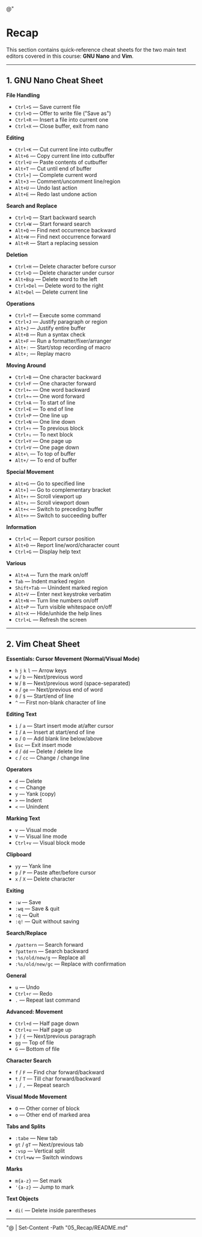 @"
# Recap

This section contains quick-reference cheat sheets for the two main text editors covered in this course: **GNU Nano** and **Vim**.

---

## 1. GNU Nano Cheat Sheet

**File Handling**
- `Ctrl+S` — Save current file  
- `Ctrl+O` — Offer to write file ("Save as")  
- `Ctrl+R` — Insert a file into current one  
- `Ctrl+X` — Close buffer, exit from nano  

**Editing**
- `Ctrl+K` — Cut current line into cutbuffer  
- `Alt+6` — Copy current line into cutbuffer  
- `Ctrl+U` — Paste contents of cutbuffer  
- `Alt+T` — Cut until end of buffer  
- `Ctrl+]` — Complete current word  
- `Alt+3` — Comment/uncomment line/region  
- `Alt+U` — Undo last action  
- `Alt+E` — Redo last undone action  

**Search and Replace**
- `Ctrl+Q` — Start backward search  
- `Ctrl+W` — Start forward search  
- `Alt+Q` — Find next occurrence backward  
- `Alt+W` — Find next occurrence forward  
- `Alt+R` — Start a replacing session  

**Deletion**
- `Ctrl+H` — Delete character before cursor  
- `Ctrl+D` — Delete character under cursor  
- `Alt+Bsp` — Delete word to the left  
- `Ctrl+Del` — Delete word to the right  
- `Alt+Del` — Delete current line  

**Operations**
- `Ctrl+T` — Execute some command  
- `Ctrl+J` — Justify paragraph or region  
- `Alt+J` — Justify entire buffer  
- `Alt+B` — Run a syntax check  
- `Alt+F` — Run a formatter/fixer/arranger  
- `Alt+:` — Start/stop recording of macro  
- `Alt+;` — Replay macro  

**Moving Around**
- `Ctrl+B` — One character backward  
- `Ctrl+F` — One character forward  
- `Ctrl+←` — One word backward  
- `Ctrl+→` — One word forward  
- `Ctrl+A` — To start of line  
- `Ctrl+E` — To end of line  
- `Ctrl+P` — One line up  
- `Ctrl+N` — One line down  
- `Ctrl+↑` — To previous block  
- `Ctrl+↓` — To next block  
- `Ctrl+Y` — One page up  
- `Ctrl+V` — One page down  
- `Alt+\` — To top of buffer  
- `Alt+/` — To end of buffer  

**Special Movement**
- `Alt+G` — Go to specified line  
- `Alt+]` — Go to complementary bracket  
- `Alt+↑` — Scroll viewport up  
- `Alt+↓` — Scroll viewport down  
- `Alt+<` — Switch to preceding buffer  
- `Alt+>` — Switch to succeeding buffer  

**Information**
- `Ctrl+C` — Report cursor position  
- `Alt+D` — Report line/word/character count  
- `Ctrl+G` — Display help text  

**Various**
- `Alt+A` — Turn the mark on/off  
- `Tab` — Indent marked region  
- `Shift+Tab` — Unindent marked region  
- `Alt+V` — Enter next keystroke verbatim  
- `Alt+N` — Turn line numbers on/off  
- `Alt+P` — Turn visible whitespace on/off  
- `Alt+X` — Hide/unhide the help lines  
- `Ctrl+L` — Refresh the screen  

---

## 2. Vim Cheat Sheet

**Essentials: Cursor Movement (Normal/Visual Mode)**
- `h` `j` `k` `l` — Arrow keys  
- `w` / `b` — Next/previous word  
- `W` / `B` — Next/previous word (space-separated)  
- `e` / `ge` — Next/previous end of word  
- `0` / `$` — Start/end of line  
- `^` — First non-blank character of line  

**Editing Text**
- `i` / `a` — Start insert mode at/after cursor  
- `I` / `A` — Insert at start/end of line  
- `o` / `O` — Add blank line below/above  
- `Esc` — Exit insert mode  
- `d` / `dd` — Delete / delete line  
- `c` / `cc` — Change / change line  

**Operators**
- `d` — Delete  
- `c` — Change  
- `y` — Yank (copy)  
- `>` — Indent  
- `<` — Unindent  

**Marking Text**
- `v` — Visual mode  
- `V` — Visual line mode  
- `Ctrl+v` — Visual block mode  

**Clipboard**
- `yy` — Yank line  
- `p` / `P` — Paste after/before cursor  
- `x` / `X` — Delete character  

**Exiting**
- `:w` — Save  
- `:wq` — Save & quit  
- `:q` — Quit  
- `:q!` — Quit without saving  

**Search/Replace**
- `/pattern` — Search forward  
- `?pattern` — Search backward  
- `:%s/old/new/g` — Replace all  
- `:%s/old/new/gc` — Replace with confirmation  

**General**
- `u` — Undo  
- `Ctrl+r` — Redo  
- `.` — Repeat last command  

**Advanced: Movement**
- `Ctrl+d` — Half page down  
- `Ctrl+u` — Half page up  
- `}` / `{` — Next/previous paragraph  
- `gg` — Top of file  
- `G` — Bottom of file  

**Character Search**
- `f` / `F` — Find char forward/backward  
- `t` / `T` — Till char forward/backward  
- `;` / `,` — Repeat search  

**Visual Mode Movement**
- `O` — Other corner of block  
- `o` — Other end of marked area  

**Tabs and Splits**
- `:tabe` — New tab  
- `gt` / `gT` — Next/previous tab  
- `:vsp` — Vertical split  
- `Ctrl+ww` — Switch windows  

**Marks**
- `m{a-z}` — Set mark  
- `'{a-z}` — Jump to mark  

**Text Objects**
- `di(` — Delete inside parentheses  

---
"@ | Set-Content -Path "05_Recap/README.md"
